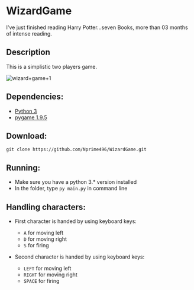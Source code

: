 # WizardGame
I've just finished reading Harry Potter...seven Books, more than 03 months of intense reading. 

## Description

This is a simplistic two players game.

![wizard+game+1](https://user-images.githubusercontent.com/54849528/80698438-62963d80-8ad2-11ea-9804-4051a73f0897.png)


## Dependencies:
- [Python 3](https://www.python.org/downloads/)
- [pygame 1.9.5](www.pygame.org)

## Download:
`git clone https://github.com/Nprime496/WizardGame.git `

## Running:

- Make sure you have a python 3.* version installed
- In the folder, type `py main.py` in command line


## Handling characters:
- First character is handed by using keyboard keys:
  * `A` for moving left
  * `D` for moving right
  * `S` for firing

- Second character is handed by using keyboard keys:
  * `LEFT` for moving left
  * `RIGHT` for moving right
  * `SPACE` for firing

